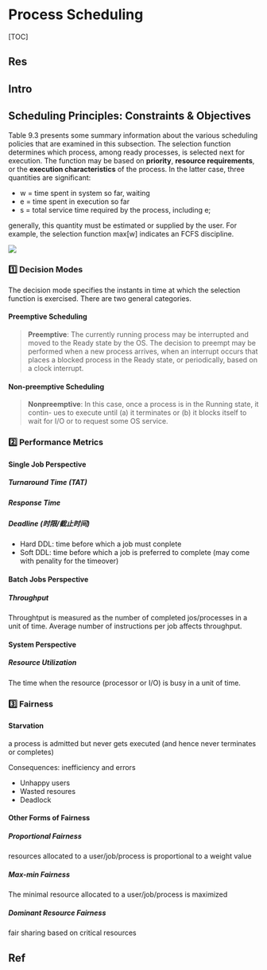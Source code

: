 # Process Scheduling

[TOC]



## Res


## Intro



## Scheduling Principles: Constraints & Objectives
Table 9.3 presents some summary information about the various scheduling policies that are examined in this subsection. The selection function determines which process, among ready processes, is selected next for execution. The function may be based on **priority**, **resource requirements**, or the **execution characteristics** of the process. In the latter case, three quantities are significant:
- w = time spent in system so far, waiting
- e = time spent in execution so far
- s = total service time required by the process, including e; 

generally, this quantity must be estimated or supplied by the user.
For example, the selection function max[w] indicates an FCFS discipline.

![](../../../../../../../../Assets/Pics/Screenshot%202023-05-18%20at%203.13.48%20PM.png)


### 1️⃣ Decision Modes
The decision mode specifies the instants in time at which the selection function is exercised. There are two general categories.
#### Preemptive Scheduling
> **Preemptive**: The currently running process may be interrupted and moved to the Ready state by the OS. The decision to preempt may be performed when a new process arrives, when an interrupt occurs that places a blocked process in the Ready state, or periodically, based on a clock interrupt.
#### Non-preemptive Scheduling
> **Nonpreemptive**: In this case, once a process is in the Running state, it contin- ues to execute until (a) it terminates or (b) it blocks itself to wait for I/O or to request some OS service.


### 2️⃣ Performance Metrics
#### Single Job Perspective
##### Turnaround Time (TAT)
##### Response Time
##### Deadline (时限/截止时间)
- Hard DDL: time before which a job must conplete
- Soft DDL: time before which a job is preferred to complete (may come with penality for the timeover)
#### Batch Jobs Perspective
##### Throughput
Throughtput is measured as the number of completed jos/processes in a unit of time.
Average number of instructions per job affects throughput.
#### System Perspective
##### Resource Utilization
The time when the resource (processor or I/O) is busy in a unit of time. 


### 3️⃣ Fairness
#### Starvation
a process is admitted but never gets executed (and hence never terminates or completes)

Consequences: inefficiency and errors
- Unhappy users
- Wasted resoures
- Deadlock
#### Other Forms of Fairness
##### Proportional Fairness
resources allocated to a user/job/process is proportional to a weight value
##### Max-min Fairness
The minimal resource allocated to a user/job/process is maximized
##### Dominant Resource Fairness
fair sharing based on critical resources





## Ref

